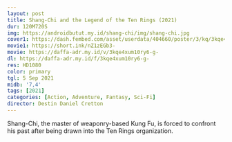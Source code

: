 ```yaml
---
layout: post
title: Shang-Chi and the Legend of the Ten Rings (2021)
dur: 120M720S
img: https://androidbutut.my.id/shang-chi/img/shang-chi.jpg
cover1: https://dash.fembed.com/asset/userdata/404660/poster/3/kq/3kqe4xum10ry6-g-.png?v=1654179893
movie1: https://short.ink/nZ1zEGb3-
movie: https://daffa-adr.my.id/v/3kqe4xum10ry6-g-
dl: https://daffa-adr.my.id/f/3kqe4xum10ry6-g-
res: HD1080
color: primary
tgl: 5 Sep 2021
midb: '7,4'
tags: [2021]
categories: [Action, Adventure, Fantasy, Sci-Fi]
director: Destin Daniel Cretton
---
```


Shang-Chi, the master of weaponry-based Kung Fu, is forced to confront his past after being drawn into the Ten Rings organization.
